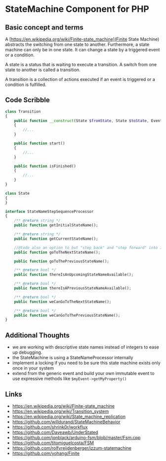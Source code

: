 # StateMachine Component for PHP

## Basic concept and terms

A [https://en.wikipedia.org/wiki/Finite-state_machine](Finite State Machine) abstracts the switching from one state to another. Furthermore, a state machine can only be in one state.
It can change a state by a triggered event or a condition.

A state is a status that is waiting to execute a transition. A switch from one state to another is called a transition.

A transition is a collection of actions executed if an event is triggered or a condition is fulfilled.

## Code Scribble

```php
class Transition
{
    public function __construct(State $fromState, State $toState, Event $event)
    {
        //...
    }

    public function start()
    {
        //...
    }

    public function isFinished()
    {
        //...
    }
}

class State
{
}

interface StateNameStepSequenceProcessor
{
    /** @return string */
    public function getInitialStateName();

    /** @return string */
    public function getCurrentStateName();

    //@todo also an option to but "step back" and "step forward" into interfaces
    public function goToTheNextStateName();

    public function goToThePreviousStateName();

    /** @return bool */
    public function thereIsAnUpcomingStateNameAvailable();

    /** @return bool */
    public function thereIsAPreviousStateNameAvailable();

    /** @return bool */
    public function weCanGoToTheNextStateName();

    /** @return bool */
    public function weCanGoToThePreviousStateName();
}
```

## Additional Thoughts

* we are working with descriptive state names instead of integers to ease up debugging.
* the StateMachine is using a StateNameProcessor internally
* implement a locking if you need to be sure this state machine exists only once in your system
* extend from the generic event and build your own immutable event to use expressive methods like `$myEvent->getMyProperty()`

## Links

* https://en.wikipedia.org/wiki/Finite-state_machine
* https://en.wikipedia.org/wiki/Transition_system
* https://en.wikipedia.org/wiki/State_machine_replication
* https://github.com/willdurand/StateMachineBehavior
* https://github.com/shrink0r/workflux
* https://github.com/Daveawb/UnderStated
* https://github.com/jonblack/arduino-fsm/blob/master/Fsm.cpp
* https://github.com/titomiguelcosta/FSM
* https://github.com/rolfvreijdenberger/izzum-statemachine
* https://github.com/yohang/Finite
